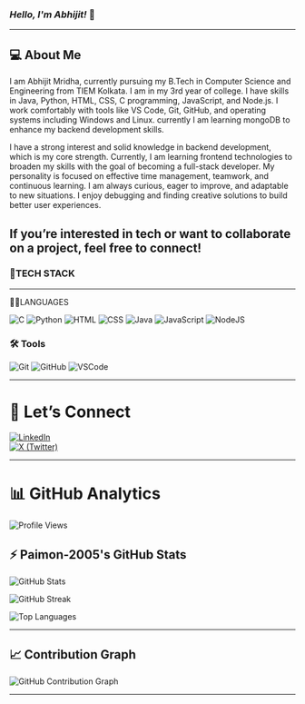 ### ***Hello, I'm Abhijit!*** 👋 <!-- bold + italic -->
---
💻 About Me
 ---
I am Abhijit Mridha, currently pursuing my B.Tech in Computer Science and Engineering from TIEM Kolkata. I am in my 3rd year of college. I have skills in Java, Python, HTML, CSS, C programming, JavaScript, and Node.js. I work comfortably with tools like VS Code, Git, GitHub, and operating systems including Windows and Linux. currently I am learning mongoDB to enhance my backend development skills.


I have a strong interest and solid knowledge in backend development, which is my core strength. Currently, I am learning frontend technologies to broaden my skills with the goal of becoming a full-stack developer. My personality is focused on effective time management, teamwork, and continuous learning. I am always curious, eager to improve, and adaptable to new situations. I enjoy debugging and finding creative solutions to build better user experiences.

If you’re interested in tech or want to collaborate on a project, feel free to connect!
 ---
### 🚀TECH STACK  
 ---
 👨‍💻LANGUAGES 
 
![C](https://skillicons.dev/icons?i=c) 
![Python](https://skillicons.dev/icons?i=python)
![HTML](https://skillicons.dev/icons?i=html) 
![CSS](https://skillicons.dev/icons?i=css) 
![Java](https://skillicons.dev/icons?i=java)
![JavaScript](https://skillicons.dev/icons?i=javascript)
![NodeJS](https://skillicons.dev/icons?i=nodejs)





### 🛠️ Tools  
![Git](https://skillicons.dev/icons?i=git) 
![GitHub](https://skillicons.dev/icons?i=github) 
![VSCode](https://skillicons.dev/icons?i=vscode) 

---



# 🔗 Let’s Connect  

[![LinkedIn](https://img.shields.io/badge/LinkedIn-0077B5?style=for-the-badge&logo=linkedin&logoColor=white)](https://www.linkedin.com/in/abhijit-mridha-11699a293/)  
[![X (Twitter)](https://img.shields.io/badge/X-000000?style=for-the-badge&logo=x&logoColor=white)](https://x.com/AbhijitMridha11)  


 ---
# 📊 GitHub Analytics

![Profile Views](https://komarev.com/ghpvc/?username=paimon-2005&color=8e44ad)

## ⚡ Paimon-2005's GitHub Stats

![GitHub Stats](https://github-readme-stats.vercel.app/api?username=paimon-2005&show_icons=true&theme=radical)

![GitHub Streak](https://streak-stats.demolab.com?user=paimon-2005&theme=radical)

![Top Languages](https://github-readme-stats.vercel.app/api/top-langs/?username=paimon-2005&layout=compact&theme=radical)

---

## 📈 Contribution Graph

![GitHub Contribution Graph](https://github-readme-activity-graph.vercel.app/graph?username=paimon-2005&theme=react-dark&hide_border=true)

---

  
